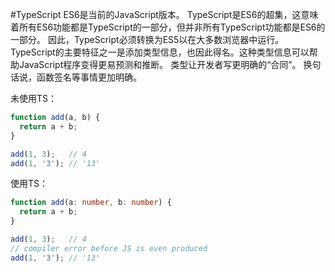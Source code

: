 #TypeScript
ES6是当前的JavaScript版本。 TypeScript是ES6的超集，这意味着所有ES6功能都是TypeScript的一部分，但并非所有TypeScript功能都是ES6的一部分。 因此，TypeScript必须转换为ES5以在大多数浏览器中运行。
TypeScript的主要特征之一是添加类型信息，也因此得名。这种类型信息可以帮助JavaScript程序变得更易预测和推断。
类型让开发者写更明确的“合同”。 换句话说，函数签名等事情更加明确。

未使用TS：
```js
function add(a, b) {
  return a + b;
}

add(1, 3);   // 4
add(1, '3'); // '13'
```
使用TS：
```ts
function add(a: number, b: number) {
  return a + b;
}

add(1, 3);   // 4
// compiler error before JS is even produced
add(1, '3'); // '13'
```